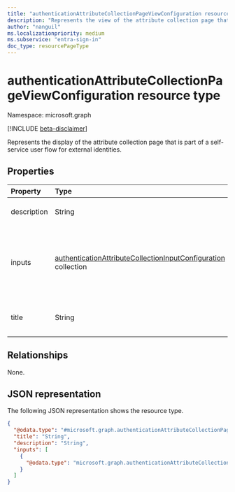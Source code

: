 ```yaml
---
title: "authenticationAttributeCollectionPageViewConfiguration resource type"
description: "Represents the view of the attribute collection page that is part of a self-service user flow for external identities."
author: "nanguil"
ms.localizationpriority: medium
ms.subservice: "entra-sign-in"
doc_type: resourcePageType
---
```


# authenticationAttributeCollectionPageViewConfiguration resource type

Namespace: microsoft.graph

[!INCLUDE [beta-disclaimer](../../includes/beta-disclaimer.md)]

Represents the display of the attribute collection page that is part of a self-service user flow for external identities.

## Properties
|Property|Type|Description|
|:---|:---|:---|
|description|String|The description of the page.|
|inputs|[authenticationAttributeCollectionInputConfiguration](../resources/authenticationattributecollectioninputconfiguration.md) collection|The display configuration of attributes being collected on the attribute collection page.|
|title|String|The title of the attribute collection page.|

## Relationships
None.

## JSON representation
The following JSON representation shows the resource type.
<!-- {
  "blockType": "resource",
  "@odata.type": "microsoft.graph.authenticationAttributeCollectionPageViewConfiguration"
}
-->
``` json
{
  "@odata.type": "#microsoft.graph.authenticationAttributeCollectionPageViewConfiguration",
  "title": "String",
  "description": "String",
  "inputs": [
    {
      "@odata.type": "microsoft.graph.authenticationAttributeCollectionInputConfiguration"
    }
  ]
}
```


